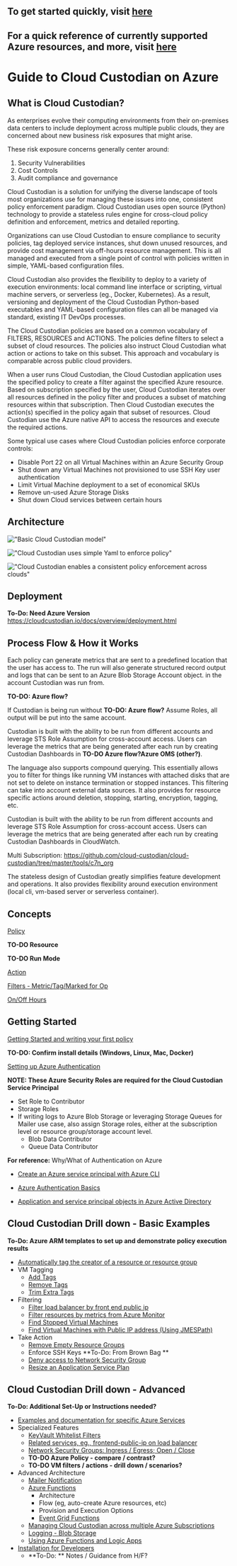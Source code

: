 ## To get started quickly, visit [here](https://cloudcustodian.io/docs/azure/gettingstarted.html)

## For a quick reference of currently supported Azure resources, and more, visit [here](https://cloudcustodian.io/docs/azure/policy/index.html)

# Guide to Cloud Custodian on Azure

## **What is Cloud Custodian?**

As enterprises evolve their computing environments from their on-premises data centers to include deployment across multiple public clouds, they are concerned about new business risk exposures that might arise.  

These risk exposure concerns generally center around: 
1) Security Vulnerabilities
2) Cost Controls
3) Audit compliance and governance

Cloud Custodian is a solution for unifying the diverse landscape of tools most organizations use for managing these issues into one, consistent policy enforcement paradigm.  Cloud Custodian uses open source (Python) technology to provide a stateless rules engine for cross-cloud policy definition and enforcement, metrics and detailed reporting.  

Organizations can use Cloud Custodian to ensure compliance to security policies, tag deployed service instances, shut down unused resources, and provide cost management via off-hours resource management.  This is all managed and executed from a single point of control with policies written in simple, YAML-based configuration files.  

Cloud Custodian also provides the flexibility to deploy to a variety of execution environments: local command line interface or scripting, virtual machine servers, or serverless (eg., Docker, Kubernetes).  As a result, versioning and deployment of the Cloud Custodian Python-based executables and YAML-based configuration files can all be managed via standard, existing IT DevOps processes.

The Cloud Custodian policies are based on a common vocabulary of FILTERS, RESOURCES and ACTIONS.  The policies define filters to select a subset of cloud resources.  The policies also instruct Cloud Custodian what action or actions to take on this subset.  This approach and vocabulary is comparable across public cloud providers.

When a user runs Cloud Custodian, the Cloud Custodian application uses the specified policy to create a filter against the specified Azure resource.  Based on subscription specified by the user, Cloud Custodian iterates over all resources defined in the policy filter and produces a subset of matching resources within that subscription.  Then Cloud Custodian executes the action(s) specified in the policy again that subset of resources.  Cloud Custodian use the Azure native API to access the resources and execute the required actions.

Some typical use cases where Cloud Custodian policies enforce corporate controls:
- Disable Port 22 on all Virtual Machines within an Azure Security Group
- Shut down any Virtual Machines not provisioned to use SSH Key user authentication
- Limit Virtual Machine deployment to a set of economical SKUs
- Remove un-used Azure Storage Disks
- Shut down Cloud services between certain hours


## **Architecture**

!["Basic Cloud Custodian model"](./pictures/custodian-architecture1.jpg "Basic Cloud Custodian model")

!["Cloud Custodian uses simple Yaml to enforce policy"](./pictures/yml-picture.jpg "Cloud Custodian uses simple Yaml to enforce policy")

!["Cloud Custodian enables a consistent policy enforcement across clouds"](./pictures/cc-multi-cloud.jpg "Cloud Custodian enables a consistent policy enforcement across clouds")

## **Deployment**
**To-Do: Need Azure Version**
https://cloudcustodian.io/docs/overview/deployment.html

## **Process Flow & How it Works**


Each policy can generate metrics that are sent to a predefined location that the user has access to.  The run will also generate structured record output and logs that can be sent to an Azure Blob Storage Account object. in the account Custodian was run from. 

 **TO-DO: Azure flow?** 

If Custodian is being run without **TO-DO: Azure flow?**  Assume Roles, all output will be put into the same account. 

Custodian is built with the ability to be run from different accounts and leverage STS Role Assumption for cross-account access. Users can leverage the metrics that are being generated after each run by creating Custodian Dashboards in **TO-DO Azure flow?Azure OMS (other?)**.

The language also supports compound querying. This essentially allows you to filter for things like running VM instances with attached disks that are not set to delete on instance termination or stopped instances. This filtering can take into account external data sources. It also provides for resource specific actions around deletion, stopping, starting, encryption, tagging, etc.

Custodian is built with the ability to be run from different accounts and leverage STS Role Assumption for cross-account access. Users can leverage the metrics that are being generated after each run by creating Custodian Dashboards in CloudWatch.

Multi Subscription:
https://github.com/cloud-custodian/cloud-custodian/tree/master/tools/c7n_org


The stateless design of Custodian greatly simplifies feature development and operations. It also provides flexibility around execution environment (local cli, vm-based server or serverless container).


## **Concepts**
[Policy](https://cloudcustodian.io/docs/azure/policy/index.html)

**TO-DO Resource**

**TO-DO Run Mode**

[Action](https://cloudcustodian.io/docs/azure/policy/genericarmaction.html#azure-genericarmaction)

[Filters - Metric/Tag/Marked for Op](https://cloudcustodian.io/docs/filters.html#filters)

[On/Off Hours](https://cloudcustodian.io/docs/quickstart/offhours.html)

## **Getting Started**

[Getting Started and writing your first policy]( https://cloudcustodian.io/docs/azure/gettingstarted.html)

**TO-DO: Confirm install details (Windows, Linux, Mac, Docker)**

[Setting up Azure Authentication](https://cloudcustodian.io/docs/azure/authentication.html)

**NOTE: These Azure Security Roles are required for the Cloud Custodian Service Principal**
- Set Role to Contributor
- Storage Roles
- If writing logs to Azure Blob Storage or leveraging Storage Queues for Mailer use case, also assign Storage roles, either at the subscription level or resource group/storage account level.
  - Blob Data Contributor  
  - Queue Data Contributor
 
**For reference:** Why/What of Authentication on Azure

- [Create an Azure service principal with Azure CLI](https://docs.microsoft.com/en-us/cli/azure/create-an-azure-service-principal-azure-cli?view=azure-cli-latest)

- [Azure Authentication Basics](https://docs.microsoft.com/en-us/azure/active-directory/develop/authentication-scenarios)

- [Application and service principal objects in Azure Active Directory](https://docs.microsoft.com/en-us/azure/active-directory/develop/app-objects-and-service-principals)

## **Cloud Custodian Drill down - Basic Examples**
**To-Do: Azure ARM templates to set up and demonstrate policy execution results**

- [Automatically tag the creator of a resource or resource group](https://cloudcustodian.io/docs/azure/examples/autotagusers.html)
- VM Tagging
    - [Add Tags](https://cloudcustodian.io/docs/azure/examples/tagadd.html)
    - [Remove Tags](https://cloudcustodian.io/docs/azure/examples/tagremove.html)
    - [Trim Extra Tags](https://cloudcustodian.io/docs/azure/examples/tagtrim.html)
- Filtering
    - [Filter load balancer by front end public ip](https://cloudcustodian.io/docs/azure/examples/lbfilterbyfrotendip.html)
    - [Filter resources by metrics from Azure Monitor](https://cloudcustodian.io/docs/azure/examples/metrics.html)
    - [Find Stopped Virtual Machines](https://cloudcustodian.io/docs/azure/examples/stoppedvm.html)
    - [Find Virtual Machines with Public IP address (Using JMESPath)](https://cloudcustodian.io/docs/azure/examples/vmwithpublicip.html)
- Take Action
    - [Remove Empty Resource Groups](https://cloudcustodian.io/docs/azure/examples/rgremoveempty.html)
    - Enforce SSH Keys **To-Do: From Brown Bag **
    - [Deny access to Network Security Group](https://cloudcustodian.io/docs/azure/examples/nsg.html)
    - [Resize an Application Service Plan](https://cloudcustodian.io/docs/azure/examples/resizeappplan.html)

## **Cloud Custodian Drill down - Advanced**
**To-Do: Additional Set-Up or Instructions needed?**
- [Examples and documentation for specific Azure Services](https://cloudcustodian.io/docs/azure/policy/index.html)
- Specialized Features
    - [KeyVault Whitelist Filters](https://cloudcustodian.io/docs/azure/policy/resources/keyvault.html)
    - [Related services, eg., frontend-public-ip on load balancer](https://cloudcustodian.io/docs/azure/policy/resources/loadbalancer.html)
    - [Network Security Groups: Ingress / Egress; Open / Close](https://cloudcustodian.io/docs/azure/policy/resources/nsg.html)
    - **TO-DO Azure Policy - compare / contrast?**
    - **TO-DO VM filters / actions - drill down / scenarios?**
- Advanced Architecture
  - [Mailer Notification](https://cloudcustodian.io/docs/azure/examples/notify.html)
  - [Azure Functions](https://cloudcustodian.io/docs/azure/advanced/azurefunctions.html)
    - Architecture
    - Flow (eg, auto-create Azure resources, etc)
    - Provision and Execution Options
    - [Event Grid Functions](https://github.com/cloud-custodian/cloud-custodian/blob/master/tools/c7n_azure/c7n_azure/azure_events.py)
   - [Managing Cloud Custodian across multiple Azure Subscriptions](https://cloudcustodian.io/docs/azure/advanced/multiplesubs.html)
   - [Logging - Blob Storage](https://cloudcustodian.io/docs/azure/advanced/bloboutput.html)
   - [Using Azure Functions and Logic Apps](https://github.com/plooploops/azure-functions-c7n-test/blob/master/scenarios-read-me/azure-functions-logic-apps-readme.md)
- [Installation for Developers](https://cloudcustodian.io/docs/developer/installing.html#developer-installing)
    - **To-Do: ** Notes / Guidance from H/F?
  